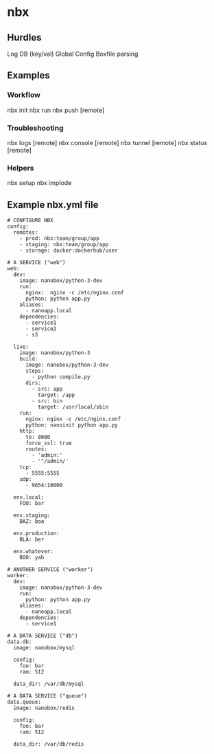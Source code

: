 # nbx

## Hurdles
  Log
  DB (key/val)
  Global Config
  Boxfile parsing

## Examples

### Workflow
nbx init
nbx run
nbx push [remote]

### Troubleshooting
nbx logs [remote]
nbx console [remote]
nbx tunnel [remote]
nbx status [remote]

### Helpers
nbx setup
nbx implode


## Example nbx.yml file
```
# CONFIGURE NBX
config:
  remotes:
    - prod: nbx:team/group/app
    - staging: nbx:team/group/app
    - storage: docker:dockerhub/user

# A SERVICE ("web")
web:
  dev:
    image: nanobox/python-3-dev
    run:
      nginx:  nginx -c /etc/nginx.conf
      python: python app.py
    aliases:
      - nanoapp.local
    dependencies:
      - service1
      - service2
      - s3

  live:
    image: nanobox/python-3
    build:
      image: nanobox/python-3-dev
      steps:
        - python compile.py
      dirs:
        - src: app
          target: /app
        - src: bin
          target: /usr/local/sbin
    run:
      nginx: nginx -c /etc/nginx.conf
      python: nanoinit python app.py
    http:
      to: 8080
      force_ssl: true
      routes:
        - 'admin:'
        - '^/admin/'
    tcp:
      - 5555:5555
    udp:
      - 9654:10000

  env.local:
    FOO: bar

  env.staging:
    BAZ: boa

  env.production:
    BLA: ber

  env.whatever:
    BOO: yah

# ANOTHER SERVICE ("worker")
worker:
  dev:
    image: nanobox/python-3-dev
    run:
      python: python app.py
    aliases:
      - nanoapp.local
    dependencies:
      - service1

# A DATA SERVICE ("db")
data.db:
  image: nanobox/mysql

  config:
    foo: bar
    ram: 512

  data_dir: /var/db/mysql

# A DATA SERVICE ("queue")
data.queue:
  image: nanobox/redis

  config:
    foo: bar
    ram: 512

  data_dir: /var/db/redis
```